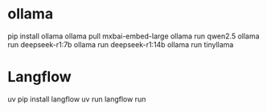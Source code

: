 # ollama
pip install ollama
ollama pull mxbai-embed-large
ollama run qwen2.5
ollama run deepseek-r1:7b
ollama run deepseek-r1:14b
ollama run tinyllama

# Langflow
uv pip install langflow
uv run langflow run
